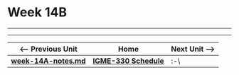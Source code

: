 # Week 14B



<hr><hr>

| <-- Previous Unit | Home | Next Unit -->
| --- | --- | --- 
| [**week-14A-notes.md**](week-14A-notes.md)     |  [**IGME-330 Schedule**](../schedule.md) | :-\

